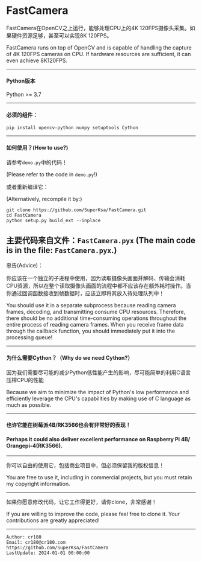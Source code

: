 # FastCamera

FastCamera在OpenCV之上运行，能够处理CPU上的4K 120FPS摄像头采集。如果硬件资源足够，甚至可以实现8K 120FPS。

FastCamera runs on top of OpenCV and is capable of handling the capture of 4K 120FPS cameras on CPU. If hardware resources are sufficient, it can even achieve 8K120FPS.

---

#### Python版本
Python >= 3.7

---

#### 必须的组件：
`pip install opencv-python numpy setuptools Cython`

---
#### 如何使用？(How to use?)

请参考`demo.py`中的代码！

(Please refer to the code in `demo.py`!)

或者重新编译它：

(Alternatively, recompile it by:)
```
git clone https://github.com/SuperKsa/FastCamera.git
cd FastCamera
python setup.py build_ext --inplace
```

主要代码来自文件：`FastCamera.pyx`
(The main code is in the file: `FastCamera.pyx`.)
---

忠告(Advice)：

你应该在一个独立的子进程中使用，因为读取摄像头画面并解码、传输会消耗CPU资源，所以在整个读取摄像头画面的流程中都不应该存在额外耗时操作。当你通过回调函数接收到帧数据时，应该立即将其放入待处理队列中！

You should use it in a separate subprocess because reading camera frames, decoding, and transmitting consume CPU resources. Therefore, there should be no additional time-consuming operations throughout the entire process of reading camera frames. When you receive frame data through the callback function, you should immediately put it into the processing queue!

---

#### 为什么需要Cython？（Why do we need Cython?）
因为我们需要尽可能的减少Python低性能产生的影响，尽可能简单的利用C语言压榨CPU的性能

Because we aim to minimize the impact of Python's low performance and efficiently leverage the CPU's capabilities by making use of C language as much as possible.

---
#### 也许它能在树莓派4B/RK3566也会有非常好的表现！
#### Perhaps it could also deliver excellent performance on Raspberry Pi 4B/ Orangepi-4(RK3566).

---
你可以自由的使用它，包括商业项目中，但必须保留我的版权信息！

You are free to use it, including in commercial projects, but you must retain my copyright information.

---

如果你愿意修改代码，让它工作得更好，请你clone，非常感谢！

If you are willing to improve the code, please feel free to clone it. Your contributions are greatly appreciated!

---
```
Author: cr180
Email: cr180@cr180.com
https://github.com/SuperKsa/FastCamera
LastUpdate: 2024-01-01 00:00:00
```